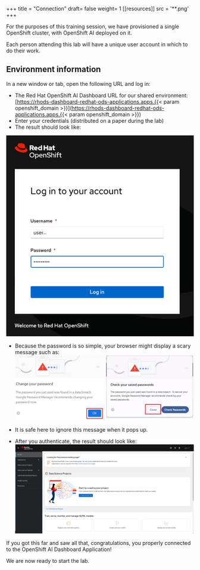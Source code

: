 +++
title = "Connection"
draft= false
weight= 1
[[resources]]
  src = '**.png'
+++

For the purposes of this training session, we have provisioned a single OpenShift cluster, with OpenShift AI deployed on it.

Each person attending this lab will have a unique user account in which to do their work.

## Environment information

In a new window or tab, open the following URL and log in:

* The Red Hat OpenShift AI Dashboard URL for our shared environment: [https://rhods-dashboard-redhat-ods-applications.apps.{{< param openshift_domain >}}](https://rhods-dashboard-redhat-ods-applications.apps.{{< param openshift_domain >}})
* Enter your credentials (distributed on a paper during the lab)
* The result should look like:

![02-01-login1](02-01-login1.png)



* Because the password is so simple, your browser might display a scary message such as:
![02-01-login-scary](02-01-login-scary.png)
* It is safe here to ignore this message when it pops up.

* After you authenticate, the result should look like:
![02-01-rhoai-front-page](02-01-rhoai-front-page.png)

If you got this far and saw all that, congratulations, you properly connected to the OpenShift AI Dashboard Application!

We are now ready to start the lab.

